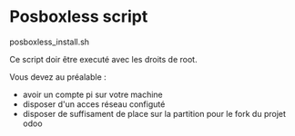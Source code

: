 # Posboxless script

posboxless_install.sh

Ce script doir être executé avec les droits de root.

Vous devez au préalable :

 * avoir un compte pi sur votre machine
 * disposer d'un acces réseau configuté
 * disposer de suffisament de place sur la partition pour le fork du projet odoo

